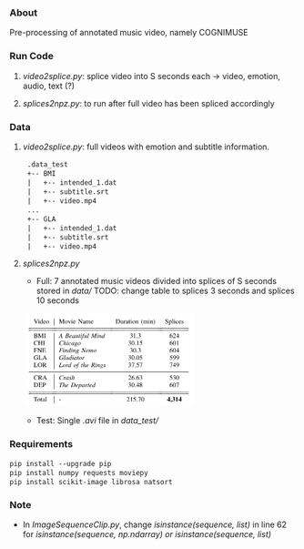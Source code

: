 
### About
Pre-processing of annotated music video, namely COGNIMUSE

### Run Code
1. *video2splice.py*: splice video into S seconds each -> video, emotion, audio, text (?)
    
2. *splices2npz.py*: to run after full video has been spliced accordingly

### Data
1. *video2splice.py*: full videos with emotion and subtitle information.

        .data_test
        +-- BMI
        |   +-- intended_1.dat
        |   +-- subtitle.srt
        |   +-- video.mp4
        ...
        +-- GLA
        |   +-- intended_1.dat
        |   +-- subtitle.srt
        |   +-- video.mp4 
    
2. *splices2npz.py*
    * Full: 7 annotated music videos divided into splices of S seconds stored in *data/*
    TODO: change table to splices 3 seconds and splices 10 seconds
    <p align="left">
    <img src="https://github.com/gcunhase/AnnotatedMV-PreProcessing/blob/master/assets/dataset.png" width="300" alt="Dataset">
    </p>
    
    * Test: Single *.avi* file in *data_test/*

### Requirements
```
pip install --upgrade pip
pip install numpy requests moviepy
pip install scikit-image librosa natsort
```

### Note
* In *ImageSequenceClip.py*, change *isinstance(sequence, list)* in line 62 for *isinstance(sequence, np.ndarray) or isinstance(sequence, list)*
